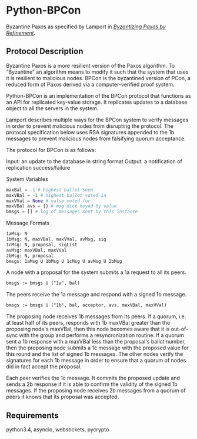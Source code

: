 Python-BPCon
============

Byzantine Paxos as specified by Lamport in [*Byzantizing Paxos by Refinement*](http://research.microsoft.com/en-us/um/people/lamport/tla/byzsimple.pdf).

<h2>Protocol Description</h2>

Byzantine Paxos is a more resilient version of the Paxos algorithm. To “Byzantine” an algorithm means to modify it such that the system that uses it is resilient to malicious nodes. BPCon is the byzantined version of PCon, a reduced form of Paxos derived via a computer-verified proof system.

Python-BPCon is an implementation of the BPCon protocol that functions as an API for replicated key-value storage. It replicates updates to a database object to all the servers in the system.

Lamport describes multiple ways for the BPCon system to verify messages in order to prevent malicious nodes from disrupting the protocol. The protocol specification below uses RSA signatures appended to the 1b messages to prevent malicious nodes from falsifying quorum acceptance.

The protocol for BPCon is as follows:

Input: an update to the database in string format
Output: a notification of replication success/failure

System Variables 
```python
maxBal = -1 # highest ballot seen 
maxVBal = -1 # highest ballot voted in 
maxVVal = None # value voted for 
maxVBal avs = {} # msg dict keyed by value 
bmsgs = [] # log of messages sent by this instance 
```

Message Formats 
```html
1aMsg: N 
1bMsg: N, maxVBal, maxVVal, avMsg, sig 
1cMsg: N, proposal, sigList 
avMsg: maxVBal, maxVVal 
2bMsg: N, proposal 
bmsgs: 1aMsg U 1bMsg U 1cMsg U avMsg U 2bMsg
```

A node with a proposal for the system submits a 1a request to all its peers. 
```html
bmsgs := bmsgs U ("1a", bal) 
```

The peers receive the 1a message and respond with a signed 1b message.
```html
bmsgs := bmsgs U ("1b", bal, acceptor, avs, maxVBal, maxVVal) 
```

The proposing node receives 1b messages from its peers. If a quorum, i.e. at least half of its peers, responds with 1b maxVBal greater than the proposing node's maxVBal, then this node becomes aware that it is out-of-sync with the group and performs a resyncronization routine. If a quorum sent a 1b response with a maxVBal less than the proposal's ballot number, then the proposing node submits a 1c message with the proposed value for this round and the list of signed 1b messages. The other nodes verify the signatures for each 1b message in order to ensure that a quorum of nodes did in fact accept the proposal.

Each peer verifies the 1c message. It commits the proposed update and sends a 2b response if it is able to confirm the validity of the signed 1b messages. If the proposing node receives 2b messages from a quorum of peers it knows that its proposal was accepted.


<h2>Requirements</h2>

python3.4, asyncio, websockets, pycrypto
